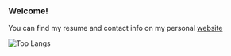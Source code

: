 ### Welcome!

You can find my resume and contact info on my personal [website](https://ischemist.com)

![Top Langs](https://github-readme-stats.vercel.app/api/top-langs/?username=anmorgunov)
